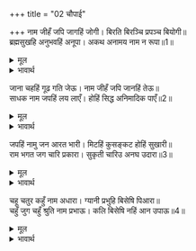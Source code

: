 +++
title = "02 चौपाई"

+++
नाम जीहँ जपि जागहिं जोगी। बिरति बिरञ्चि प्रपञ्च बियोगी॥  
ब्रह्मसुखहि अनुभवहिं अनूपा। अकथ अनामय नाम न रूपा॥1॥  

<details><summary>मूल</summary>

नाम जीहँ जपि जागहिं जोगी। बिरति बिरञ्चि प्रपञ्च बियोगी॥  
ब्रह्मसुखहि अनुभवहिं अनूपा। अकथ अनामय नाम न रूपा॥1॥  
</details>

<details><summary>भावार्थ</summary>

ब्रह्मा के बनाए हुए इस प्रपञ्च (दृश्य जगत) से भलीभाँति छूटे हुए वैराग्यवान्‌ मुक्त योगी पुरुष इस नाम को ही जीभ से जपते हुए (तत्व ज्ञान रूपी दिन में) जागते हैं और नाम तथा रूप से रहित अनुपम, अनिर्वचनीय, अनामय ब्रह्मसुख का अनुभव करते हैं॥1॥  
</details>

जाना चहहिं गूढ गति जेऊ। नाम जीहँ जपि जानहिं तेऊ॥  
साधक नाम जपहिं लय लाएँ। होहिं सिद्ध अनिमादिक पाएँ॥2॥  

<details><summary>मूल</summary>

जाना चहहिं गूढ गति जेऊ। नाम जीहँ जपि जानहिं तेऊ॥  
साधक नाम जपहिं लय लाएँ। होहिं सिद्ध अनिमादिक पाएँ॥2॥  
</details>

<details><summary>भावार्थ</summary>

जो परमात्मा के गूढ रहस्य को (यथार्थ महिमा को) जानना चाहते हैं, वे (जिज्ञासु) भी नाम को जीभ से जपकर उसे जान लेते हैं। (लौकिक सिद्धियों के चाहने वाले अर्थार्थी) साधक लौ लगाकर नाम का जप करते हैं और अणिमादि (आठों) सिद्धियों को पाकर सिद्ध हो जाते हैं॥2॥  
</details>

जपहिं नामु जन आरत भारी। मिटहिं कुसङ्कट होहिं सुखारी॥  
राम भगत जग चारि प्रकारा। सुकृती चारिउ अनघ उदारा॥3॥  

<details><summary>मूल</summary>

जपहिं नामु जन आरत भारी। मिटहिं कुसङ्कट होहिं सुखारी॥  
राम भगत जग चारि प्रकारा। सुकृती चारिउ अनघ उदारा॥3॥  
</details>

<details><summary>भावार्थ</summary>

(सङ्कट से घबडाए हुए) आर्त भक्त नाम जप करते हैं, तो उनके बडे भारी बुरे-बुरे सङ्कट मिट जाते हैं और वे सुखी हो जाते हैं। जगत में चार प्रकार के (1- अर्थार्थी-धनादि की चाह से भजने वाले, 2-आर्त सङ्कट की निवृत्ति के लिए भजने वाले, 3-जिज्ञासु-भगवान को जानने की इच्छा से भजने वाले, 4-ज्ञानी-भगवान को तत्व से जानकर स्वाभाविक ही प्रेम से भजने वाले) रामभक्त हैं और चारों ही पुण्यात्मा, पापरहित और उदार हैं॥3॥  
</details>

चहू चतुर कहुँ नाम अधारा। ग्यानी प्रभुहि बिसेषि पिआरा॥  
चहुँ जुग चहुँ श्रुति नाम प्रभाऊ। कलि बिसेषि नहिं आन उपाऊ॥4॥  

<details><summary>मूल</summary>

चहू चतुर कहुँ नाम अधारा। ग्यानी प्रभुहि बिसेषि पिआरा॥  
चहुँ जुग चहुँ श्रुति नाम प्रभाऊ। कलि बिसेषि नहिं आन उपाऊ॥4॥  
</details>

<details><summary>भावार्थ</summary>

चारों ही चतुर भक्तों को नाम का ही आधार है, इनमें ज्ञानी भक्त प्रभु को विशेष रूप से प्रिय हैं। यों तो चारों युगों में और चारों ही वेदों में नाम का प्रभाव है, परन्तु कलियुग में विशेष रूप से है। इसमें तो (नाम को छोडकर) दूसरा कोई उपाय ही नहीं है॥4॥  
</details>

<div class="audioEmbed"  caption="AIR-वाचनम्" src="https://archive
.org/download/rAmcharitmAnas-AIR/EPI-012.mp3"></div>